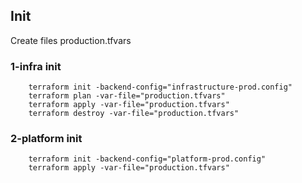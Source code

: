 ## Init

Create files production.tfvars


### 1-infra init
```
    terraform init -backend-config="infrastructure-prod.config"
    terraform plan -var-file="production.tfvars"
    terraform apply -var-file="production.tfvars"
    terraform destroy -var-file="production.tfvars"
```

### 2-platform init
```
    terraform init -backend-config="platform-prod.config"
    terraform apply -var-file="production.tfvars"

```
